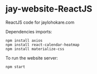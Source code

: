 # jay-website-ReactJS
ReactJS code for jaylohokare.com

Dependencies imports:
```
npm install axios
npm install react-calendar-heatmap
npm install materialize-css
```

To run the website server:
```
npm start
```
